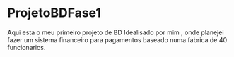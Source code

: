 # ProjetoBDFase1
 Aqui esta o meu primeiro projeto de BD Idealisado por mim , onde planejei fazer um sistema financeiro para pagamentos baseado numa fabrica de 40 funcionarios. 
